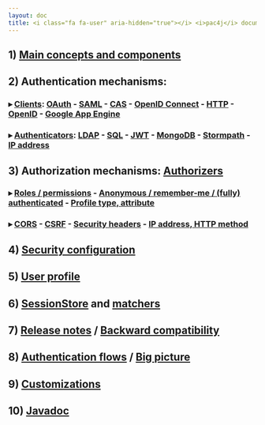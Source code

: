 ```yaml
---
layout: doc
title: <i class="fa fa-user" aria-hidden="true"></i> <i>pac4j</i> documentation for all implementations&#58;
---
```


## 1) [Main concepts and components](main-concepts-and-components.html)

## 2) Authentication mechanisms:

### &#9656; [Clients](clients.html): [OAuth](clients/oauth.html) - [SAML](clients/saml.html) - [CAS](clients/cas.html) - [OpenID Connect](clients/openid-connect.html) - [HTTP](clients/http.html) - [OpenID](clients/openid.html) - [Google App Engine](clients/google-app-engine.html)

### &#9656; [Authenticators](authenticators.html): [LDAP](authenticators/ldap.html) - [SQL](authenticators/sql.html) - [JWT](authenticators/jwt.html) - [MongoDB](authenticators/mongodb.html) - [Stormpath](authenticators/stormpath.html) - [IP address](authenticators/ip.html)

## 3) Authorization mechanisms: [Authorizers](authorizers.html)

### &#9656; [Roles / permissions](authorizers/profile-authorizers.html#roles--permissions) - [Anonymous / remember-me / (fully) authenticated](authorizers/profile-authorizers.html#authentication-levels) - [Profile type, attribute](authorizers/profile-authorizers.html#others)

### &#9656; [CORS](authorizers/web-authorizers.html#cors) - [CSRF](authorizers/web-authorizers.html#csrf) - [Security headers](authorizers/web-authorizers.html#security-headers) - [IP address, HTTP method](authorizers/web-authorizers.html#others)

## 4) [Security configuration](config.html)

## 5) [User profile](user-profile.html)

## 6) [SessionStore](session-store.html) and [matchers](matchers.html)

## 7) [Release notes](release-notes.html) / [Backward compatibility](backward-compatibility.html)

## 8) [Authentication flows](authentication-flows.html) / [Big picture](big-picture.html)

## 9) [Customizations](customizations.html)

## 10) [Javadoc](http://www.pac4j.org/apidocs/pac4j/1.9.8/index.html)
